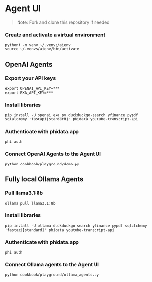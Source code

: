 # Agent UI

> Note: Fork and clone this repository if needed

### Create and activate a virtual environment

```shell
python3 -m venv ~/.venvs/aienv
source ~/.venvs/aienv/bin/activate
```

## OpenAI Agents

### Export your API keys

```shell
export OPENAI_API_KEY=***
export EXA_API_KEY=***
```

### Install libraries

```shell
pip install -U openai exa_py duckduckgo-search yfinance pypdf sqlalchemy 'fastapi[standard]' phidata youtube-transcript-api
```

### Authenticate with phidata.app

```
phi auth
```

### Connect OpenAI Agents to the Agent UI

```shell
python cookbook/playground/demo.py
```

## Fully local Ollama Agents

### Pull llama3.1:8b

```shell
ollama pull llama3.1:8b
```

### Install libraries

```shell
pip install -U ollama duckduckgo-search yfinance pypdf sqlalchemy 'fastapi[standard]' phidata youtube-transcript-api
```

### Authenticate with phidata.app

```
phi auth
```

### Connect Ollama agents to the Agent UI

```shell
python cookbook/playground/ollama_agents.py
```
